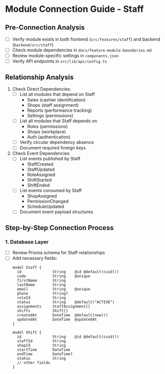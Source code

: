 # Module Connection Guide - Staff

## Pre-Connection Analysis
- [ ] Verify module exists in both frontend (`src/features/staff`) and backend (`backend/src/staff`)
- [ ] Check module dependencies in `docs/feature-module-boundaries.md`
- [ ] Review module-specific settings in `components.json`
- [ ] Verify API endpoints in `src/lib/api/config.ts`

## Relationship Analysis
1. Check Direct Dependencies:
   - [ ] List all modules that depend on Staff
     * Sales (cashier identification)
     * Shops (staff assignment)
     * Reports (performance tracking)
     * Settings (permissions)
   - [ ] List all modules that Staff depends on
     * Roles (permissions)
     * Shops (workplace)
     * Auth (authentication)
   - [ ] Verify circular dependency absence
   - [ ] Document required foreign keys

2. Check Event Dependencies:
   - [ ] List events published by Staff
     * StaffCreated
     * StaffUpdated
     * RoleAssigned
     * ShiftStarted
     * ShiftEnded
   - [ ] List events consumed by Staff
     * ShopAssigned
     * PermissionChanged
     * ScheduleUpdated
   - [ ] Document event payload structures

## Step-by-Step Connection Process

### 1. Database Layer
- [ ] Review Prisma schema for Staff relationships
- [ ] Add necessary fields:
  ```prisma
  model Staff {
    id              String    @id @default(cuid())
    code            String    @unique
    firstName       String
    lastName        String
    email           String    @unique
    phone           String?
    roleId          String
    status          String    @default("ACTIVE")
    assignments     StaffAssignment[]
    shifts          Shift[]
    createdAt       DateTime  @default(now())
    updatedAt       DateTime  @updatedAt
  }

  model Shift {
    id              String    @id @default(cuid())
    staffId         String
    shopId          String
    startTime       DateTime
    endTime         DateTime?
    status          String
    // other fields
  }
